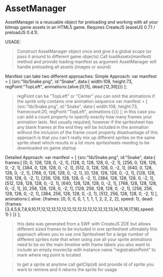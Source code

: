 AssetManager
============

AssetManager is a reusuable object for preloading and working with all your bitmap game assets in an HTML5 game. Requires CreateJS (easelJS 0.7.1 / preloadJS 0.4.1). 

USAGE:
> Construct AssetManager object once and give it a global scope (or pass it around to different game objects)
> Call loadAssets(manifest) method and provide loading manifest as argument
> AssetManager will handle preloading all assets (images or sound)

Manifest can take two different approaches:
Simple Approach:
var manifest = [
   {src:"lib/Snake.png", id:"Snake", data:{
   width:108, height:73, regPoint:"TopLeft",
   animations:{alive:[0,11], dead:[12,39]}}}
];
> regPoint can be "TopLeft" or "Center"
> you can omit the animations if the sprite only contains one animation sequence
var manifest = [
   {src:"lib/Snake.png", id:"Snake", data:{
   width:108, height:73, framecount:20, regPoint:"TopLeft",
   animations:{}}}
];
> in this case you can add a count property to specify exactly how many frames your animation lasts.
Not usually required, however if the spritesheet has any blank frames at the end they will be included
in the animation without the inclusion of the frame count property
> disadvantage of this approach is that you can't really mix up different sprites on the same sprite sheet which
results in a lot more spritesheets needing to be downloaded on game startup

Detailed Approach:
var manifest = [
 {src:"lib/Snake.png", id:"Snake", data:{
      frames:[
          [0, 0, 128, 128, 0, -2, 1],
          [128, 0, 128, 128, 0, -2, 1],
          [256, 0, 128, 128, 0, -2, 1],
          [384, 0, 128, 128, 0, -2, 1],
          [512, 0, 128, 128, 0, -2, 1],
          [640, 0, 128, 128, 0, -2, 1],
          [768, 0, 128, 128, 0, -2, 1],
          [0, 128, 128, 128, 0, -2, 1],
          [128, 128, 128, 128, 0, -2, 1],
          [256, 128, 128, 128, 0, -2, 1],
          [384, 128, 128, 128, 0, -2, 1],
          [512, 128, 128, 128, 0, -2, 1],
          [640, 128, 128, 128, 0, -2, 1],
          [768, 128, 128, 128, 0, -2, 1],
          [0, 256, 128, 128, 0, -2, 1],
          [128, 256, 128, 128, 0, -2, 1],
          [256, 256, 128, 128, 0, -2, 1],
          [384, 256, 128, 128, 0, -2, 1],
          [512, 256, 128, 128, 0, -2, 1]
      ],
      animations:{
          alive: {frames: [0, 0, 0, 0, 1, 1, 1, 1, 2, 2, 2, 2], speed: 1},
          dead: {frames: [3,4,5,6,7,8,9,10,11,12,12,12,12,12,12,12,12,12,12,12,12,12,13,14,15,16,17,18],speed: 1}
      }
  }}
];
> this data was generated from a SWF with CreateJS ZOE but allows different sized frames to be included in one spritesheet
> ultimately this approach allows you to use one Spritesheet for a large number of different sprites
> note that when using zoe all your sprite animations need to be on the main timeline with frame labels
> you also want to include an empty movieclip with instance name "registrationPoint" to mark where reg point is located

> to get a sprite at anytime call getClip(id) and provide id of sprite you want to retrieve and it returns the sprite for usage
